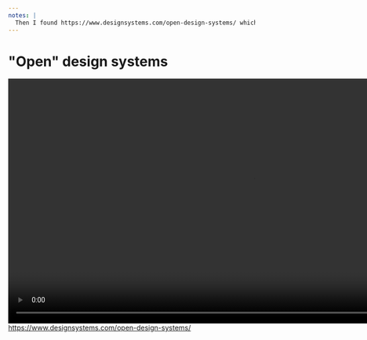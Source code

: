 ```yaml
---
notes: |
  Then I found https://www.designsystems.com/open-design-systems/ which seemed to give me design systems with stats on likes and downloads (but oddly no way to sort them). But there was something funny going on here, I couldn’t see some of the large design systems that I know of like Material Design from Google or Polaris from Shopify. Then I look a tiny bit closer and these are only **figma** “design systems”. I won’t open the can of worms that is writing a “design system” in Figma right now, I’ll save that for the happy hour or if anyone watching wants to chat about it hit me up on twitter.
---
```


# "Open" design systems

<video controls data-autoplay loop muted playsinline style="height: 500px;" src="/images/open-design-systems.mov"></video>
https://www.designsystems.com/open-design-systems/
